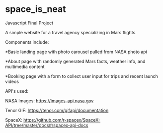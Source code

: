 # space_is_neat

Javascript Final Project

A simple website for a travel agency specializing in Mars flights.

Components include:

\*Basic landing page with photo carousel pulled from NASA photo api

\*About page with randomly generated Mars facts, weather info, and multimedia content

\*Booking page with a form to collect user input for trips and recent launch videos

API's used:

NASA Images: https://images-api.nasa.gov

Tenor GIF: https://tenor.com/gifapi/documentation

SpaceX: https://github.com/r-spacex/SpaceX-API/tree/master/docs#rspacex-api-docs
